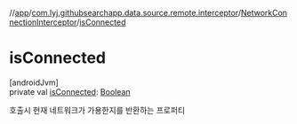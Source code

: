 //[app](../../../index.md)/[com.lyj.githubsearchapp.data.source.remote.interceptor](../index.md)/[NetworkConnectionInterceptor](index.md)/[isConnected](is-connected.md)

# isConnected

[androidJvm]\
private val [isConnected](is-connected.md): [Boolean](https://kotlinlang.org/api/latest/jvm/stdlib/kotlin/-boolean/index.html)

호출시 현재 네트워크가 가용한지를 반환하는 프로퍼티
